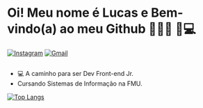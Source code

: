 # Oi! Meu nome é Lucas e Bem-vindo(a) ao meu Github  👨🏾‍💻 🚀💻

<div>
  <a href="https://www.instagram.com/lucas_mumbarra" target="_blank"><img src="https://img.shields.io/badge/-Instagram-E4405F?style=flat&logo=instagram&logoColor=white" alt="Instagram" /></a>
  <a href="mailto: lucassantosm.2014@gmail.com"><img src="https://img.shields.io/badge/Gmail-red?style=flat&logo=Gmail&logoColor=white" alt="Gmail" /></a>
</div>

##

<ul>
  <li>💻 A caminho para ser Dev Front-end Jr.</li>
  <li>Cursando Sistemas de Informação na FMU.</li>
</ul>


[![Top Langs](https://github-readme-stats.vercel.app/api/top-langs/?username=lucasmumbarra&layout=compact@&bg_color=110e1b&title_color=F50CB7&text_color=f1f1f1&border_radius=15)](https://github.com/anuraghazra/github-readme-stats)
